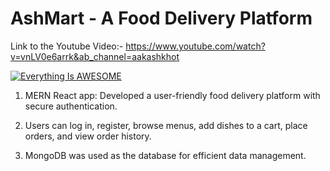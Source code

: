 # AshMart - A Food Delivery Platform

Link to the Youtube Video:- https://www.youtube.com/watch?v=vnLV0e6arrk&ab_channel=aakashkhot

[![Everything Is AWESOME](https://www.youtube.com/watch?v=vnLV0e6arrk&ab_channel=aakashkhot/0.jpg)](https://www.youtube.com/watch?v=vnLV0e6arrk&ab_channel=aakashkhot)

1) MERN React app: Developed a user-friendly food delivery platform with secure authentication.

2) Users can log in, register, browse menus, add dishes to a cart, place orders, and view order history.

3) MongoDB was used as the database for efficient data management.
